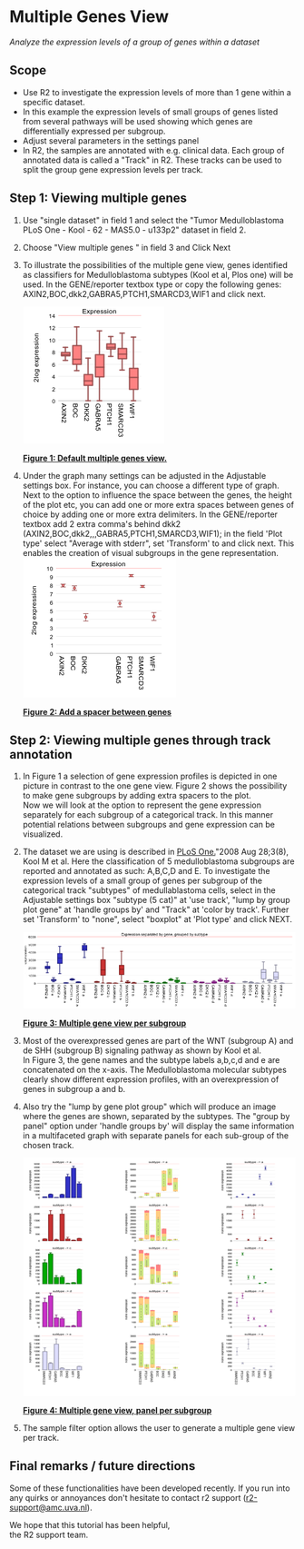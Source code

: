 <a id="multiple_genes_view"> </a>

Multiple Genes View
===================



*Analyze the expression levels of a group of genes within a dataset*



Scope
-----

-   Use R2 to investigate the expression levels of more than 1 gene
    within a specific dataset.
-   In this example the expression levels of small groups of genes
    listed from several pathways will be used showing which genes are
    differentially expressed per subgroup.
-   Adjust several parameters in the settings panel
-   In R2, the samples are annotated with e.g. clinical data. Each group
    of annotated data is called a "Track" in R2. These tracks can be
    used to split the group gene expression levels per track.



    
Step 1: Viewing multiple genes
---------------

1.  Use "single dataset" in field 1 and select the "Tumor
    Medulloblastoma PLoS One - Kool - 62 - MAS5.0 - u133p2" dataset in
    field 2.
2.  Choose "View multiple genes " in field 3 and Click Next
3.  To illustrate the possibilities of the multiple gene view, genes
    identified as classifiers for Medulloblastoma subtypes (Kool et al,
    Plos one) will be used. In the GENE/reporter textbox type or copy
    the following genes: AXIN2,BOC,dkk2,GABRA5,PTCH1,SMARCD3,WIF1
    and click next.
    
	![](_static/images/MultipleGenesView_Default.png "Figure    1: Default multiple geneview.")
	
	[**Figure    1: Default multiple genes view.**](_static/images/MultipleGenesView_Default.png)
	
4.  Under the graph many settings can be adjusted in the Adjustable settings box. For instance,
you can choose a different type of graph. Next to the option to influence the space between the genes, the height of the plot etc, you can add one or more extra spaces between genes of choice by adding one or more extra delimiters. 
In the GENE/reporter textbox add 2 extra comma's behind dkk2 (AXIN2,BOC,dkk2,,,GABRA5,PTCH1,SMARCD3,WIF1); 
in the field 'Plot type' select "Average with stderr", set 'Transform' to  and click next. This enables the creation of visual subgroups in the gene representation. 
    ![](_static/images/MultipleGenesView_ExtraSpacer.png "Figure    2: Add a spacer between genes")
    	
    [**Figure    2: Add a spacer between genes**](_static/images/MultipleGenesView_ExtraSpacer.png)
    	
  
Step 2: Viewing multiple genes through track annotation
---------------

1.  In Figure 1 a selection of gene expression profiles is depicted in
    one picture in contrast to the one gene view. Figure 2 shows the possibility to make gene subgroups by adding extra spacers to the plot.  
    Now we will look at the option to represent the gene expression separately for
    each subgroup of a categorical track. In this manner potential relations between subgroups and
    gene expression can be visualized.
2.  The dataset we are using is described in
    [PLoS One.](http://www.ncbi.nlm.nih.gov/pubmed/18769486)"2008
    Aug 28;3(8), Kool M et al. Here the classification of 5
    medulloblastoma subgroups are reported and annotated as such:
    A,B,C,D and E. To investigate the expression levels of a small group
    of genes per subgroup of the categorical track "subtypes" of medullablastoma cells, select in the Adjustable settings box
    "subtype (5 cat)" at 'use track', "lump by group plot gene" at 'handle
    groups by' and "Track" at 'color by track'. Further set 'Transform' to
    "none", select "boxplot" at 'Plot type' and click NEXT.

	![](_static/images/MultipleGenesView_perTrack.png "Figure    3: Multiple gene view per subgroup")
	
	[**Figure    3: Multiple gene view per subgroup**](_static/images/MultipleGenesView_perTrack.png)
	


3.  Most of the overexpressed genes are part of the WNT (subgroup A) and de SHH
    (subgroup B) signaling pathway as shown by Kool et al.  
    In Figure 3, the gene names and the subtype labels a,b,c,d and e are concatenated on the x-axis. 
    The Medulloblastoma molecular subtypes clearly show different expression profiles, with an overexpression of genes 
    in subgroup a and b. 
4.  Also try the "lump by gene plot group" which will produce an image
    where the genes are shown, separated by the subtypes. The "group by panel" option under 'handle groups by'
    will display the same information in a multifaceted graph with separate panels for each sub-group of the chosen track. 
    
	![](_static/images/MultipleGenesView_perTrack_v1.png "Figure    4: Multiple gene view, panel per subgroup")
	
	[**Figure    4: Multiple gene view, panel per subgroup**](_static/images/MultipleGenesView_perTrack_v1.png)
	


5.  The sample filter option allows the user to generate a multiple gene
    view per track.





Final remarks / future directions
---------------------------------



Some of these functionalities have been developed recently. If you run
into any quirks or annoyances don't hesitate to contact r2 support
(r2-support@amc.uva.nl).





We hope that this tutorial has been helpful,  
the R2 support team.


